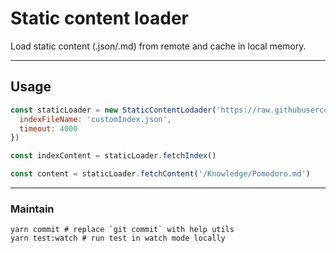 # Static content loader

Load static content (.json/.md) from remote and cache in local memory. 

---

## Usage
```js
const staticLoader = new StaticContentLodader('https://raw.githubusercontent.com/ole3021/blogs/master/blogs', {
  indexFileName: 'customIndex.json',
  timeout: 4000
})

const indexContent = staticLoader.fetchIndex()

const content = staticLoader.fetchContent('/Knowledge/Pomodoro.md')
```
---

### Maintain
```shell
yarn commit # replace `git commit` with help utils
yarn test:watch # run test in watch mode locally
```